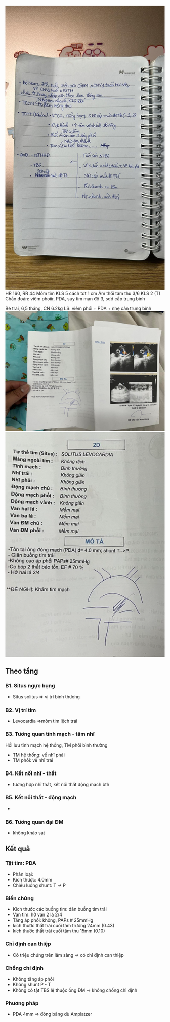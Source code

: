 ![received_238206875333001.jpeg](../../../../../200%20Files/image/received_238206875333001.jpeg)
HR 160, RR 44
Mỏm tim KLS 5 cách tdt 1 cm
Âm thổi tâm thu 3/6 KLS 2 (T)
Chẩn đoán: viêm phoiir, PDA, suy tim mạn độ 3, sdd cấp trung bình


Bé trai, 6,5 tháng, CN 6.2kg
LS: viêm phổi + PDA + nhẹ cân trung bình
![received_551529707069333.jpeg](../../../../../200%20Files/image/received_551529707069333.jpeg)
![Pasted image 20230320205151.png](../../../../../200%20Files/image/Pasted%20image%2020230320205151.png)
## Theo tầng
### B1. Situs ngực bụng
- Situs solitus => vị trí bình thường
### B2. Vị trí tim
- Levocardia =>mỏm tim lệch trái
### B3. Tương quan tĩnh mạch - tâm nhĩ
Hồi lưu tĩnh mạch hệ thống, TM phổi bình thường 
- TM hệ thống: về nhĩ phải
- TM phổi: về nhĩ trái
### B4. Kết nối nhĩ - thất
- tương hợp nhĩ thất, kết nối thất động mạch bth
### B5. Kết nối thất - động mạch
- 
### B6. Tương quan đại ĐM
- không khảo sát
## Kết quả
### Tật tim: PDA
- Phân loại: 
- Kích thước: 4.0mm
- Chiều luồng shunt: T -> P
### Biến chứng
- Kích thước các buồng tim: dãn buồng tim trái
- Van tim: hở van 2 lá 2/4
- Tăng áp phổi: không, PAPs # 25mmHg
- kích thước thất trái cuối tâm trương 24mm (0.43)
- kích thước thất trái cuối tâm thu 15mm (0.10)
### Chỉ định can thiệp
- Có triệu chứng trên lâm sàng => có chỉ định can thiệp
### Chống chỉ định
- Không tăng áp phổi
- Không shunt P - T
- Không có tật TBS lệ thuộc ống ĐM
=> không chống chỉ định
### Phương pháp
- PDA 4mm => đóng bằng dù Amplatzer